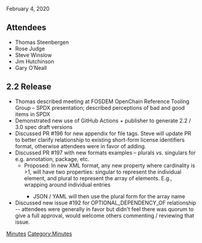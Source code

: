 February 4, 2020

## Attendees

  - Thomas Steenbergen
  - Rose Judge
  - Steve Winslow
  - Jim Hutchinson
  - Gary O’Neall

## 2.2 Release

  - Thomas described meeting at FOSDEM OpenChain Reference Tooling Group
    – SPDX presentation; described perceptions of bad and good items in
    SPDX
  - Demonstrated new use of GitHub Actions + publisher to generate 2.2 /
    3.0 spec draft versions
  - Discussed PR \#196 for new appendix for file tags. Steve will update
    PR to better clarify relationship to existing short-form license
    identifiers format, otherwise attendees were in favor of adding.
  - Discussed PR \#197 with new formats examples – plurals vs. singulars
    for e.g. annotation, package, etc.
      - Proposed: In new XML format, any new property where cardinality
        is \>1, will have two properties: singular to represent the
        individual element, and plural to represent the array of
        elements. E.g., <annotations> wrapping around individual
        <annotation> entries
          - JSON / YAML will then use the plural form for the array name
  - Discussed new issue \#192 for OPTIONAL\_DEPENDENCY\_OF relationship
    -- attendees were generally in favor but didn't feel there was
    quorum to give a full approval, would welcome others commenting /
    reviewing that issue.

[Minutes](Category:Technical "wikilink")
[Category:Minutes](Category:Minutes "wikilink")
